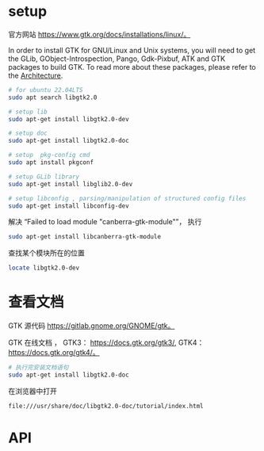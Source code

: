 # setup

官方网站 https://www.gtk.org/docs/installations/linux/。

In order to install GTK for GNU/Linux and Unix systems, you will need to get the GLib, GObject-Introspection, Pango, Gdk-Pixbuf, ATK and GTK packages to build GTK. To read more about these packages, please refer to the [Architecture](https://www.gtk.org/docs/architecture/).

```sh
# for ubuntu 22.04LTS
sudo apt search libgtk2.0

# setup lib
sudo apt-get install libgtk2.0-dev

# setup doc
sudo apt-get install libgtk2.0-doc

# setup  pkg-config cmd
sudo apt install pkgconf

# setup GLib library
sudo apt-get install libglib2.0-dev

# setup libconfig , parsing/manipulation of structured config files
sudo apt-get install libconfig-dev
```

解决 “Failed to load module "canberra-gtk-module"”， 执行

```sh
sudo apt-get install libcanberra-gtk-module
```

查找某个模块所在的位置

```sh
locate libgtk2.0-dev
```



#  查看文档

GTK 源代码 https://gitlab.gnome.org/GNOME/gtk。

GTK 在线文档  ， GTK3： https://docs.gtk.org/gtk3/, GTK4：https://docs.gtk.org/gtk4/。

```sh
# 执行完安装文档语句 
sudo apt-get install libgtk2.0-doc
```

在浏览器中打开

```html
file:///usr/share/doc/libgtk2.0-doc/tutorial/index.html
```

# API

